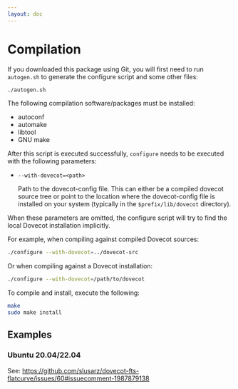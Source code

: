 ```yaml
---
layout: doc
---
```


# Compilation

If you downloaded this package using Git, you will first need to run
`autogen.sh` to generate the configure script and some other files:

```sh
./autogen.sh
```

The following compilation software/packages must be installed:

- autoconf
- automake
- libtool
- GNU make

After this script is executed successfully, `configure` needs to be executed
with the following parameters:

- `--with-dovecot=<path>`

  Path to the dovecot-config file. This can either be a compiled dovecot
  source tree or point to the location where the dovecot-config file is
  installed on your system (typically in the `$prefix/lib/dovecot` directory).

When these parameters are omitted, the configure script will try to find the
local Dovecot installation implicitly.

For example, when compiling against compiled Dovecot sources:

```sh
./configure --with-dovecot=../dovecot-src
```

Or when compiling against a Dovecot installation:

```sh
./configure --with-dovecot=/path/to/dovecot
```

To compile and install, execute the following:

```sh
make
sudo make install
```

## Examples

### Ubuntu 20.04/22.04

See: https://github.com/slusarz/dovecot-fts-flatcurve/issues/60#issuecomment-1987879138
